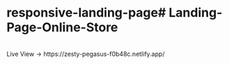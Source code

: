 # responsive-landing-page#   L a n d i n g - P a g e - O n l i n e - S t o r e 
<br>
Live View -> https://zesty-pegasus-f0b48c.netlify.app/
 
